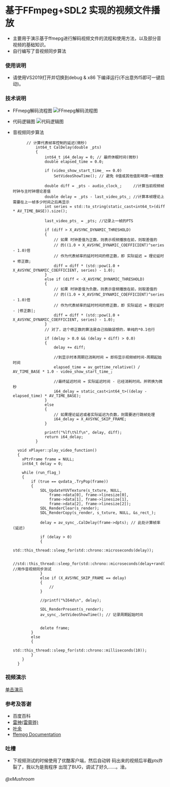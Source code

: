 # 基于FFmpeg+SDL2 实现的视频文件播放
+ 主要用于演示基于ffmepg进行解码视频文件的流程和使用方法，以及部分音视频的基础知识。
+ 自行编写了音视频同步算法
  
### 使用说明
+ 请使用VS2019打开并切换到debug & x86 下编译运行(不出意外f5即可一键启动)。

### 技术说明
+ FFmepg解码流程图
    ![FFmepg解码流程图](http://huahua.qn.xlvfan.com/ffmpeg_paly_video_file_ffmepg%E8%A7%A3%E7%A0%81%E6%B5%81%E7%A8%8B.png)

+ 代码逻辑图
    ![代码逻辑图](http://huahua.qn.xlvfan.com/ffmpeg_paly_video_file_%E4%BB%A3%E7%A0%81%E9%80%BB%E8%BE%91%E5%9B%BE.jpg)
  
+ 音视频同步算法
  ```
  		// 计算代表帧率控制的延迟(微秒)
			int64_t CalDelay(double _pts)
			{
				int64_t i64_delay = 0; // 最终休眠时间(微秒)
				double elapsed_time = 0.0;

				if (video_show_start_time_ == 0.0)
					SetVideoShowTime(); // 避免 0值或其他值影响第一帧播放

				double diff = _pts - audio_clock_;	   //计算当前视频帧时钟与主时钟理论差值
				double delay = _pts - last_video_pts_; //计算本帧理论上需要在上一帧多少时间之后再显示
				int series = std::to_string(static_cast<int64_t>(diff * AV_TIME_BASE)).size();

				last_video_pts_ = _pts; //记录上一帧的PTS

				if (diff > X_AVSYNC_DYNAMIC_THRESHOLD)
				{
					// 如果 时钟差值为正数，则表示视频播放在前，则取差值的 
					// 的((1.0 + X_AVSYNC_DYNAMIC_COEFFICIENT)^series - 1.0)倍
					// 作为代表帧率的延时时间的修正数，即 实际延迟 = 理论延时 + 修正数;
					diff = diff * (std::pow(1.0 + X_AVSYNC_DYNAMIC_COEFFICIENT, series) - 1.0);
				}
				else if (diff < -X_AVSYNC_DYNAMIC_THRESHOLD)
				{
					// 如果 时钟差值为负数，则表示音频播放在前，则取差值的 
					// 的((1.0 + X_AVSYNC_DYNAMIC_COEFFICIENT)^series - 1.0)倍
					// 作为代表帧率的延时时间的修正数，即 实际延迟 = 理论延时 - |修正数|;
					diff = diff * (std::pow(1.0 + X_AVSYNC_DYNAMIC_COEFFICIENT, series) - 1.0);
				}
				// 对了，这个修正数的算法是自己拍脑袋想的，单纯的*0.1也行

				if (delay > 0.0 && (delay + diff) > 0.0)
				{
					delay += diff;

					//到显示时本周期已消耗时间 = 即将显示视频帧时间-周期起始时间
					elapsed_time = av_gettime_relative() / AV_TIME_BASE * 1.0 - video_show_start_time_;

					//最终延迟时间 = 实际延迟时间 - 已经消耗时间。并转换为微秒
					i64_delay = static_cast<int64_t>((delay - elapsed_time) * AV_TIME_BASE);
				}
				else
				{
					// 如果理论延迟或者实际延迟为负数，则需要进行跳帧处理
					i64_delay = X_AVSYNC_SKIP_FRAME;
				}

				printf("%lf\t%lf\n", delay, diff);
				return i64_delay;
			}
  ```

  ```
    void xPlayer::play_video_function()
    {
      xPtrFrame frame = NULL;
      int64_t delay = 0;

      while (run_flag_)
      {
          if (true == qvdata_.TryPop(frame))
          {
              SDL_UpdateYUVTexture(s_txture, NULL,
                  frame->data[0], frame->linesize[0],
                  frame->data[1], frame->linesize[1],
                  frame->data[2], frame->linesize[2]);
              SDL_RenderClear(s_render);
              SDL_RenderCopy(s_render, s_txture, NULL, &s_rect_);

              delay = av_sync_.CalDelay(frame->dpts); // 此处计算帧率(延迟)

              if (delay > 0)
              {
                  std::this_thread::sleep_for(std::chrono::microseconds(delay));

                  //std::this_thread::sleep_for(std::chrono::microseconds(delay+rand()%40000)); //用作音视频同步测试
              }
              else if (X_AVSYNC_SKIP_FRAME == delay)
              {
                  //
              }

              //printf("%I64d\n", delay);

              SDL_RenderPresent(s_render);
              av_sync_.SetVideoShowTime(); // 记录周期起始时间


              delete frame;
          }
          else
          {
              std::this_thread::sleep_for(std::chrono::milliseconds(10));
          }
      }
    }
  ```

### 视频演示
[单击演示](http://huahua.qn.xlvfan.com/ffmpeg_paly_video_file_show.mp4)

### 参考及答谢
+ 百度百科
+ [雷神(雷霄骅)](https://blog.csdn.net/leixiaohua1020/category_1360795.html)
+ [叶余](https://www.cnblogs.com/leisure_chn/p/10284653.html)
+ [ffempg Documentation](http://ffmpeg.org/doxygen/4.1/index.html)

### 吐槽
+ 下视频测试的时候使用了优酷客户端，然后自动转
  码出来的视频后半截pts炸裂了，我以为是我程序
  出现了BUG，调试了好久……。淦。

###### @xMushroom
